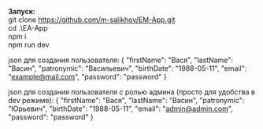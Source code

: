 **Запуск:**  
git clone https://github.com/m-salikhov/EM-App.git  
cd .\EA-App\
npm i  
npm run dev

json для создания пользователя:
{
"firstName": "Вася",
"lastName": "Васин",
"patronymic": "Васильевич",
"birthDate": "1988-05-11",
"email": "example@mail.com",
"password": "password"
}

json для создания пользователя c ролью админа (просто для удобства в dev режиме):
{
"firstName": "Вася",
"lastName": "Васин",
"patronymic": "Юрьевич",
"birthDate": "1988-05-11",
"email": "admin@admin.com",
"password": "password"
}
